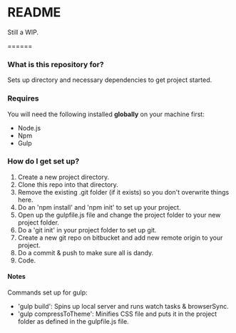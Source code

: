 # README #

Still a WIP.

======

### What is this repository for? ###

Sets up directory and necessary dependencies to get project started.

### Requires ###

You will need the following installed **globally** on your machine first:

- Node.js
- Npm
- Gulp

### How do I get set up? ###

1. Create a new project directory.
2. Clone this repo into that directory.
3. Remove the existing .git folder (if it exists) so you don't overwrite things here.
4. Do an 'npm install' and 'npm init' to set up your project.
5. Open up the gulpfile.js file and change the project folder to your new project folder.
6. Do a 'git init' in your project folder to set up git.
7. Create a new git repo on bitbucket and add new remote origin to your project.
8. Do a commit & push to make sure all is dandy.
9. Code.

#### Notes ####

Commands set up for gulp:

- 'gulp build': Spins up local server and runs watch tasks & browserSync.
- 'gulp compressToTheme': Minifies CSS file and puts it in the project folder as defined in the gulpfile.js file.
